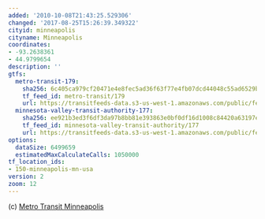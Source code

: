 ```yaml
---
added: '2010-10-08T21:43:25.529306'
changed: '2017-08-25T15:26:39.349322'
cityid: minneapolis
cityname: Minneapolis
coordinates:
- -93.2638361
- 44.9799654
description: ''
gtfs:
  metro-transit-179:
    sha256: 6c405ca979cf20471e4e8fec5ad36f63f77e4fb07dcd44048c55ad6529bad1bd
    tf_feed_id: metro-transit/179
    url: https://transitfeeds-data.s3-us-west-1.amazonaws.com/public/feeds/metro-transit/179/20170823/gtfs.zip
  minnesota-valley-transit-authority-177:
    sha256: ee921b3ed3f6df3da97b8bb81e393863e0bf0df16d1008c84420a63197e3812c
    tf_feed_id: minnesota-valley-transit-authority/177
    url: https://transitfeeds-data.s3-us-west-1.amazonaws.com/public/feeds/minnesota-valley-transit-authority/177/20170811/gtfs.zip
options:
  dataSize: 6499659
  estimatedMaxCalculateCalls: 1050000
tf_location_ids:
- 150-minneapolis-mn-usa
version: 2
zoom: 12
---
```


(c) [Metro Transit Minneapolis](http://www.metrotransit.org/)

